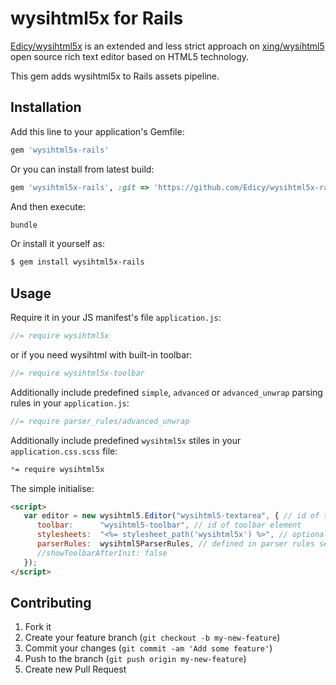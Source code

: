 # wysihtml5x for Rails

[Edicy/wysihtml5x](http://edicy.github.io/wysihtml5/) is an extended and less strict approach on [xing/wysihtml5](http://xing.github.io/wysihtml5/) open source rich text editor based on HTML5 technology.

This gem adds wysihtml5x to Rails assets pipeline.

## Installation

Add this line to your application's Gemfile:

```ruby
gem 'wysihtml5x-rails'
```

Or you can install from latest build:

```ruby
gem 'wysihtml5x-rails', :git => 'https://github.com/Edicy/wysihtml5x-rails.git'
```

And then execute:

```sh
bundle
```

Or install it yourself as:

```sh
$ gem install wysihtml5x-rails
```

## Usage

Require it in your JS manifest's file `application.js`:

```js
//= require wysihtml5x
```

or if you need wysihtml with built-in toolbar:

```js
//= require wysihtml5x-toolbar
```

Additionally include predefined `simple`, `advanced` or `advanced_unwrap` parsing rules in your `application.js`:

```js
//= require parser_rules/advanced_unwrap
```

Additionally include predefined `wysihtml5x` stiles in your `application.css.scss` file:

```scss
*= require wysihtml5x
```

The simple initialise:

```html
<script>
   var editor = new wysihtml5.Editor("wysihtml5-textarea", { // id of textarea element
      toolbar:      "wysihtml5-toolbar", // id of toolbar element
      stylesheets:  "<%= stylesheet_path('wysihtml5x') %>", // optional, css to style the editor's content
      parserRules:  wysihtml5ParserRules, // defined in parser rules set
      //showToolbarAfterInit: false
   });
</script>
```

## Contributing

1. Fork it
2. Create your feature branch (`git checkout -b my-new-feature`)
3. Commit your changes (`git commit -am 'Add some feature'`)
4. Push to the branch (`git push origin my-new-feature`)
5. Create new Pull Request
